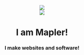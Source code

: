 <div align="center">
<img align="center" src="https://komarev.com/ghpvc/?username=maplerxyz&color=e22319" /><br>
<img align="center" src="https://discord.c99.nl/widget/theme-3/666731058649366556.png" /><br>
</div>
<center>
<h1>I am <strong>Mapler!</strong></h1>
<h3>I make websites and software!<h3>
</center>
